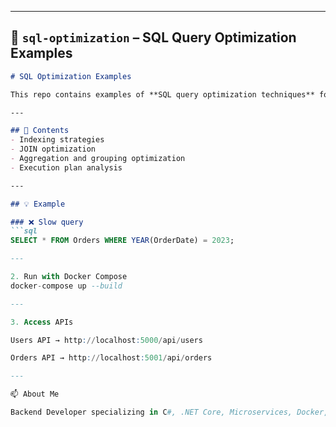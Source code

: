 
---

## 📌 `sql-optimization` – SQL Query Optimization Examples
```markdown
# SQL Optimization Examples  

This repo contains examples of **SQL query optimization techniques** for better performance.  

---

## 📂 Contents  
- Indexing strategies  
- JOIN optimization  
- Aggregation and grouping optimization  
- Execution plan analysis  

---

## 💡 Example  

### ❌ Slow query  
```sql
SELECT * FROM Orders WHERE YEAR(OrderDate) = 2023;

---

2. Run with Docker Compose
docker-compose up --build

---

3. Access APIs

Users API → http://localhost:5000/api/users

Orders API → http://localhost:5001/api/orders

---

📫 About Me

Backend Developer specializing in C#, .NET Core, Microservices, Docker, and Cloud.
